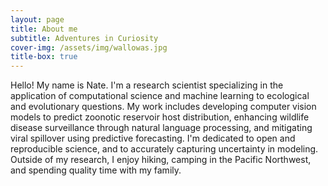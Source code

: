 ```yaml
---
layout: page
title: About me
subtitle: Adventures in Curiosity
cover-img: /assets/img/wallowas.jpg
title-box: true
---
```


Hello! My name is Nate. I'm a research scientist specializing in the application of computational science and machine learning to ecological and evolutionary questions. My work includes developing computer vision models to predict zoonotic reservoir host distribution, enhancing wildlife disease surveillance through natural language processing, and mitigating viral spillover using predictive forecasting. I'm dedicated to open and reproducible science, and to accurately capturing uncertainty in modeling. Outside of my research, I enjoy hiking, camping in the Pacific Northwest, and spending quality time with my family. 

